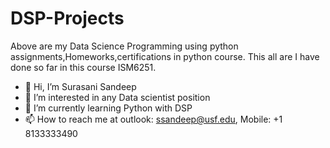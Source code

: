 # DSP-Projects
Above are my Data Science Programming using python assignments,Homeworks,certifications in python course. This all are I have done so far in this course ISM6251.
- 👋 Hi, I’m Surasani Sandeep
- 👀 I’m interested in any Data scientist position
- 🌱 I’m currently learning Python with DSP
- 📫 How to reach me at  outlook: ssandeep@usf.edu, Mobile: +1 8133333490


